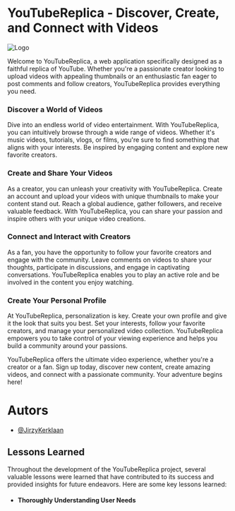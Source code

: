 # YouTubeReplica - Discover, Create, and Connect with Videos

![Logo](https://87252.stu.sd-lab.nl/GitHub/YoutubeReplica.PNG)

Welcome to YouTubeReplica, a web application specifically designed as a faithful replica of YouTube. Whether you're a passionate creator looking to upload videos with appealing thumbnails or an enthusiastic fan eager to post comments and follow creators, YouTubeReplica provides everything you need.

### Discover a World of Videos

Dive into an endless world of video entertainment. With YouTubeReplica, you can intuitively browse through a wide range of videos. Whether it's music videos, tutorials, vlogs, or films, you're sure to find something that aligns with your interests. Be inspired by engaging content and explore new favorite creators.

### Create and Share Your Videos

As a creator, you can unleash your creativity with YouTubeReplica. Create an account and upload your videos with unique thumbnails to make your content stand out. Reach a global audience, gather followers, and receive valuable feedback. With YouTubeReplica, you can share your passion and inspire others with your unique video creations.

### Connect and Interact with Creators

As a fan, you have the opportunity to follow your favorite creators and engage with the community. Leave comments on videos to share your thoughts, participate in discussions, and engage in captivating conversations. YouTubeReplica enables you to play an active role and be involved in the content you enjoy watching.

### Create Your Personal Profile

At YouTubeReplica, personalization is key. Create your own profile and give it the look that suits you best. Set your interests, follow your favorite creators, and manage your personalized video collection. YouTubeReplica empowers you to take control of your viewing experience and helps you build a community around your passions.

YouTubeReplica offers the ultimate video experience, whether you're a creator or a fan. Sign up today, discover new content, create amazing videos, and connect with a passionate community. Your adventure begins here!


# Autors

- [@JirzyKerklaan](https://www.github.com/JirzyKerklaan)

## Lessons Learned

Throughout the development of the YouTubeReplica project, several valuable lessons were learned that have contributed to its success and provided insights for future endeavors. Here are some key lessons learned:

* #### Thoroughly Understanding User Needs

